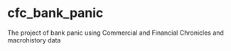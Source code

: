 # cfc_bank_panic
The project of bank panic using Commercial and Financial Chronicles and macrohistory data
